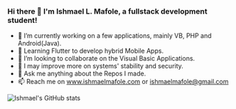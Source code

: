 ### Hi there 👋 I'm Ishmael L. Mafole, a fullstack development student!



- 🔭 I’m currently working on a few applications, mainly VB, PHP and Android(Java). 
- 🌱 Learning Flutter to develop hybrid Mobile Apps.
- 👯 I’m looking to collaborate on the Visual Basic Applications.
- 🤔 I may improve more on systems' stability and security.
- 💬 Ask me anything about the Repos I made.
- 📫 Reach me on www.ishmaelmafole.com or ishmaelmafole@gmail.com

![Ishmael's GitHub stats](https://github-readme-stats.vercel.app/api?username=Taehillah&show_icons=true&theme=transparent)



